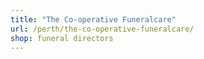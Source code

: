```yaml
---
title: "The Co-operative Funeralcare"
url: /perth/the-co-operative-funeralcare/
shop: funeral directors
---
```

